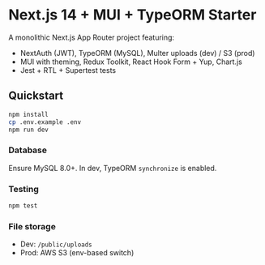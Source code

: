 # Next.js 14 + MUI + TypeORM Starter

A monolithic Next.js App Router project featuring:
- NextAuth (JWT), TypeORM (MySQL), Multer uploads (dev) / S3 (prod)
- MUI with theming, Redux Toolkit, React Hook Form + Yup, Chart.js
- Jest + RTL + Supertest tests

## Quickstart

```bash
npm install
cp .env.example .env
npm run dev
```

### Database
Ensure MySQL 8.0+. In dev, TypeORM `synchronize` is enabled.

### Testing
```bash
npm test
```

### File storage
- Dev: `/public/uploads`
- Prod: AWS S3 (env-based switch)
